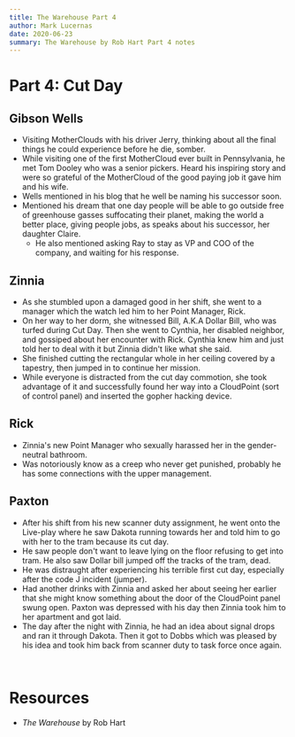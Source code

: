 ```yaml
---
title: The Warehouse Part 4
author: Mark Lucernas
date: 2020-06-23
summary: The Warehouse by Rob Hart Part 4 notes
---
```



# Part 4: Cut Day

## Gibson Wells

  - Visiting MotherClouds with his driver Jerry, thinking about all the final
    things he could experience before he die, somber.
  - While visiting one of the first MotherCloud ever built in Pennsylvania, he
    met Tom Dooley who was a senior pickers. Heard his inspiring story and were
    so grateful of the MotherCloud of the good paying job it gave him and his
    wife.
  - Wells mentioned in his blog that he well be naming his successor soon.
  - Mentioned his dream that one day people will be able to go outside free of
    greenhouse gasses suffocating their planet, making the world a better place,
    giving people jobs, as speaks about his successor, her daughter Claire.
    * He also mentioned asking Ray to stay as VP and COO of the company, and
      waiting for his response.


## Zinnia

  - As she stumbled upon a damaged good in her shift, she went to a manager
    which the watch led him to her Point Manager, Rick.
  - On her way to her dorm, she witnessed Bill, A.K.A Dollar Bill, who was
    turfed during Cut Day. Then she went to Cynthia, her disabled neighbor, and
    gossiped about her encounter with Rick. Cynthia knew him and just told her
    to deal with it but Zinnia didn't like what she said.
  - She finished cutting the rectangular whole in her ceiling covered by a
    tapestry, then jumped in to continue her mission.
  - While everyone is distracted from the cut day commotion, she took advantage
    of it and successfully found her way into a CloudPoint (sort of control
    panel) and inserted the gopher hacking device.


## Rick

  - Zinnia's new Point Manager who sexually harassed her in the
    gender-neutral bathroom.
  - Was notoriously know as a creep who never get punished, probably he has some
    connections with the upper management.


## Paxton

  - After his shift from his new scanner duty assignment, he went onto the
    Live-play where he saw Dakota running towards her and told him to go with
    her to the tram because its cut day.
  - He saw people don't want to leave lying on the floor refusing to get into
    tram. He also saw Dollar bill jumped off the tracks of the tram, dead.
  - He was distraught after experiencing his terrible first cut day, especially
    after the code J incident (jumper).
  - Had another drinks with Zinnia and asked her about seeing her earlier that
    she might know something about the door of the CloudPoint panel swung open.
    Paxton was depressed with his day then Zinnia took him to her apartment and
    got laid.
  - The day after the night with Zinnia, he had an idea about signal drops and
    ran it through Dakota. Then it got to Dobbs which was pleased by his idea
    and took him back from scanner duty to task force once again.



<br>

# Resources

  - _The Warehouse_ by Rob Hart

